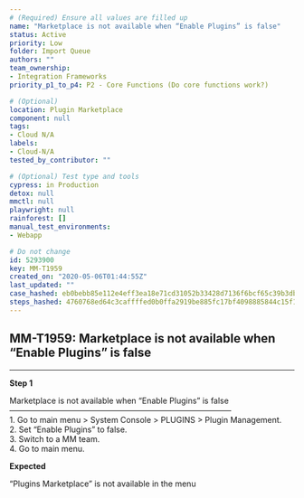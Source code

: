 ```yaml
---
# (Required) Ensure all values are filled up
name: "Marketplace is not available when “Enable Plugins” is false"
status: Active
priority: Low
folder: Import Queue
authors: ""
team_ownership: 
- Integration Frameworks
priority_p1_to_p4: P2 - Core Functions (Do core functions work?)

# (Optional)
location: Plugin Marketplace
component: null
tags: 
- Cloud N/A
labels: 
- Cloud-N/A
tested_by_contributor: ""

# (Optional) Test type and tools
cypress: in Production
detox: null
mmctl: null
playwright: null
rainforest: []
manual_test_environments: 
- Webapp

# Do not change
id: 5293900
key: MM-T1959
created_on: "2020-05-06T01:44:55Z"
last_updated: ""
case_hashed: eb0bebb85e112e4eff3ea18e71cd31052b33428d7136f6bcf65c39b3db79c0741e4d3803934ddfd71144d2d74fd883a6
steps_hashed: 4760768ed64c3caffffed0b0ffa2919be885fc17bf4098885844c15f1292b8f5ed2bc79bd2471a04059b7099006e5f5b
---
```


<!-- (Auto-generated) Based on frontmatter's "key" and "name" -->

## MM-T1959: Marketplace is not available when “Enable Plugins” is false

---

**Step 1**

Marketplace is not available when “Enable Plugins” is false\
————————————————————————————\
1\. Go to main menu > System Console > PLUGINS > Plugin Management.\
2\. Set “Enable Plugins” to false.\
3\. Switch to a MM team.\
4\. Go to main menu.

**Expected**

“Plugins Marketplace” is not available in the menu
